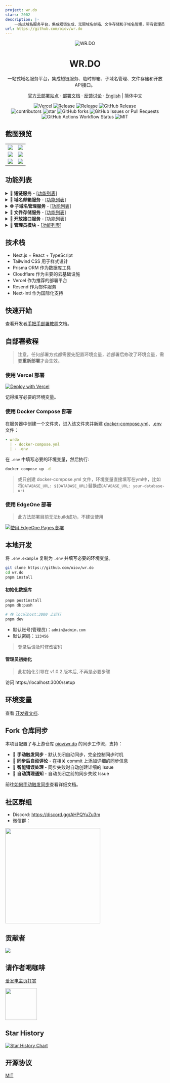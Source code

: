 ```yaml
---
project: wr.do
stars: 2002
description: |-
    一站式域名服务平台，集成短链生成、无限域名邮箱、文件存储和子域名管理，带有管理员面板，支持自部署
url: https://github.com/oiov/wr.do
---
```


<div align="center">
  <img src="https://wr.do/_static/images/x-preview.png" alt="WR.DO" >
  <h1>WR.DO</h1>
  <p>一站式域名服务平台，集成短链服务、临时邮箱、子域名管理、文件存储和开放API接口。</p>
  <p>
    <a href="https://wr.do">官方云部署站点</a> · <a href="https://wr.do/docs/developer">部署文档</a> · <a href="https://wr.do/feedback">反馈讨论</a> · <a href="/README-en.md">English</a> | 简体中文
  </p>
  <img alt="Vercel" src="https://img.shields.io/badge/vercel-online-55b467?labelColor=black&logo=vercel&style=flat-square">
  <img alt="Release" src="https://img.shields.io/github/actions/workflow/status/oiov/wr.do/docker-build-push.yml?label=release&labelColor=black&logo=githubactions&logoColor=white&style=flat-square">
  <img alt="Release" src="https://img.shields.io/github/release-date/oiov/wr.do?labelColor=black&style=flat-square">
  <img alt="GitHub Release" src="https://img.shields.io/github/v/release/oiov/wr.do?style=flat-square&label=latest"><br>
  <img src="https://img.shields.io/github/contributors/oiov/wr.do?color=c4f042&labelColor=black&style=flat-square" alt="contributors"/>
  <img src="https://img.shields.io/github/stars/oiov/wr.do.svg?logo=github&style=flat-square" alt="star"/>
  <img alt="GitHub forks" src="https://img.shields.io/github/forks/oiov/wr.do?style=flat-square">
  <img alt="GitHub Issues or Pull Requests" src="https://img.shields.io/github/issues/oiov/wr.do?style=flat-square"> <br>
  <img alt="GitHub Actions Workflow Status" src="https://img.shields.io/github/actions/workflow/status/oiov/wr.do/docker-build-push.yml?style=flat-square">
	<img src="https://img.shields.io/github/license/oiov/wr.do?style=flat-square" alt="MIT"/>
</div>

## 截图预览

<table>
  <tr>
    <td><img src="https://wr.do/_static/images/light-preview.png" /></td>
    <td><img src="https://wr.do/_static/images/example_02.png" /></td>
  </tr>
  <tr>
    <td><img src="https://wr.do/_static/images/example_01.png" /></td>
    <td><img src="https://wr.do/_static/images/realtime-globe.png" /></td>
  </tr>
  <tr>
    <td><img src="https://wr.do/_static/images/example_03.png" /></td>
    <td><img src="https://wr.do/_static/images/domains.png" /></td>
  </tr>
</table>


## 功能列表

<details>
<summary><strong> 🔗 短链服务</strong> - <a href="javascript:;">[功能列表]</a></summary>
<ul>
<li>支持自定义短链</li>
<li>支持生成自定义二维码</li>
<li>支持密码保护链接</li>
<li>支持设置过期时间</li>
<li>支持访问统计（实时日志、地图等多维度数据分析）</li>
<li>支持调用 API 创建短链</li>
</ul>
</details>

<details>
<summary><strong> 📮 域名邮箱服务</strong> - <a href="javascript:;">[功能列表]</a></summary>
<ul>
<li>支持创建自定义前缀邮箱</li>
<li>支持过滤未读邮件列表</li>
<li>可创建无限数量邮箱</li>
<li>支持接收无限制邮件 （依赖 Cloudflare Email Worker）</li>
<li>支持发送邮件（依赖 Resend）</li>
<li>支持 Catch-All 配置</li>
<li>支持 Telegram 推送（多频道/群组）</li>
<li>支持调用 API 创建邮箱</li>
<li>支持调用 API 获取收件箱邮件</li>
</ul>
</details>

<details>
<summary><strong>🌐 子域名管理服务</strong> - <a href="javascript:;">[功能列表]</a></summary>
<ul>
<li>支持管理多 Cloudflare 账户下的多个域名的 DNS 记录</li>
<li>支持创建多种 DNS 记录类型（CNAME、A、TXT 等）</li>
<li>支持开启申请模式（用户提交、管理员审批）</li>
<li>支持邮件通知管理员、用户域名申请状态</li>
</ul>
</details>

<details>
<summary><strong>📂 文件存储服务</strong> - <a href="javascript:;">[功能列表]</a></summary>
<ul>
<li>支持多渠道（S3 API）云存储平台（Cloudflare R2、AWS S3、OSS等）
<li>支持单渠道多存储桶配置
<li>动态配置文件上传大小限制
<li>支持拖拽、批量、粘贴上传文件
<li>支持批量删除文件
<li>快捷生成文件短链、二维码
<li>支持部分文件在线预览内容
</ul>
</details>

<details>
<summary><strong>📡 开放接口服务</strong> - <a href="javascript:;">[功能列表]</a></summary>
<ul>
<li>支持调用 API 获取网站元数据
<li>支持调用 API 获取网站截图
<li>支持调用 API 生成网站二维码
<li>支持调用 API 将网站转换为 Markdown、Text
<li>支持生成用户 API Key，用于第三方调用开放接口
</ul>
</details>

<details>
<summary><strong>👑 管理员模块</strong> - <a href="javascript:;">[功能列表]</a></summary>
<ul>
<li>多维度图表展示网站状态
<li>域名服务配置（动态配置各项服务是否启用，包括短链、临时邮箱（收发邮件）
<li>用户列表管理（设置权限、分配使用额度、禁用用户等）
<li>动态配置登录方式 (支持 Google, GitHub, 邮箱验证, 账户密码, LinuxDO)
<li>短链管理（管理所有用户创建的短链）
<li>邮箱管理（管理所有用户创建的临时邮箱）
<li>子域名管理（管理所有用户创建的子域名）
</ul>
</details>

## 技术栈

- Next.js + React + TypeScript
- Tailwind CSS 用于样式设计
- Prisma ORM 作为数据库工具
- Cloudflare 作为主要的云基础设施
- Vercel 作为推荐的部署平台
- Resend 作为邮件服务
- Next-Intl 作为国际化支持

## 快速开始

查看开发者[手把手部署教程](https://wr.do/docs/developer/quick-start-zh)文档。

## 自部署教程

> 注意，任何部署方式都需要先配置环境变量，若部署后修改了环境变量，需要**重新部署**才会生效。

### 使用 Vercel 部署

[![Deploy with Vercel](https://vercel.com/button)](https://vercel.com/new/clone?repository-url=https://github.com/oiov/wr.do.git&project-name=wrdo)

记得填写必要的环境变量。

### 使用 Docker Compose 部署

在服务器中创建一个文件夹，进入该文件夹并新建 [docker-compose.yml](https://github.com/oiov/wr.do/blob/main/docker-compose.yml)、[.env](https://github.com/oiov/wr.do/blob/main/.env.example) 文件：

```yml
- wrdo
  | - docker-compose.yml
  | - .env
```

在 `.env` 中填写必要的环境变量，然后执行: 

```bash
docker compose up -d
```

> 或只创建 docker-compose.yml 文件，环境变量直接填写在yml中，比如将`DATABASE_URL: ${DATABASE_URL}`替换成`DATABASE_URL: your-database-uri`

### 使用 EdgeOne 部署

> 此方法部署目前无法build成功，不建议使用

[![使用 EdgeOne Pages 部署](https://cdnstatic.tencentcs.com/edgeone/pages/deploy.svg)](https://edgeone.ai/pages/new?repository-url=https%3A%2F%2Fgithub.com%2Foiov%2Fwr.do)

## 本地开发

将 `.env.example` 复制为 `.env` 并填写必要的环境变量。

```bash
git clone https://github.com/oiov/wr.do
cd wr.do
pnpm install
```

#### 初始化数据库

```bash
pnpm postinstall
pnpm db:push
```

```bash
# 在 localhost:3000 上运行
pnpm dev
```

- 默认账号(管理员)：`admin@admin.com`
- 默认密码：`123456`

> 登录后请及时修改密码

#### 管理员初始化

> 此初始化引导在 v1.0.2 版本后, 不再是必要步骤

访问 https://localhost:3000/setup

## 环境变量

查看 [开发者文档](https://wr.do/docs/developer).

## Fork 仓库同步

本项目配置了与上游仓库 [oiov/wr.do](https://github.com/oiov/wr.do) 的同步工作流，支持：

- 🔄 **手动触发同步** - 默认关闭自动同步，完全控制同步时机
- 💬 **同步后自动评论** - 在相关 commit 上添加详细的同步信息
- 🚨 **智能错误处理** - 同步失败时自动创建详细的 Issue
- 🧹 **自动清理通知** - 自动关闭之前的同步失败 Issue

前往[如何手动触发同步](https://wr.do/docs/developer/sync)查看详细文档。

## 社区群组

- Discord: https://discord.gg/AHPQYuZu3m
- 微信群：

<img width="300" src="https://wr.do/group" />

## 贡献者

<a href="https://github.com/oiov/wr.do/graphs/contributors">
  <img src="https://contrib.rocks/image?repo=oiov/wr.do" />
</a>

## 请作者喝咖啡
  
[爱发电主页打赏](wr.do/afdhome)

<img width="100" src="https://wr.do/bbpt9z?ref=https://github.com/oiov/wr.do" />


## Star History

<a href="https://star-history.com/#oiov/wr.do&Date">
 <picture>
   <source media="(prefers-color-scheme: dark)" srcset="https://api.star-history.com/svg?repos=oiov/wr.do&type=Date&theme=dark" />
   <source media="(prefers-color-scheme: light)" srcset="https://api.star-history.com/svg?repos=oiov/wr.do&type=Date" />
   <img alt="Star History Chart" src="https://api.star-history.com/svg?repos=oiov/wr.do&type=Date" />
 </picture>
</a>

## 开源协议

[MIT](/LICENSE.md)


